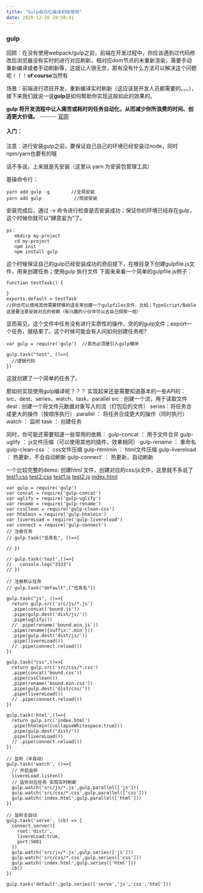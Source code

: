 ```yaml
---
title: "Gulp自动化编译初级使用"
date: 2020-12-28 19:58:41
---
```


### gulp

回顾：在没有使用webpack/gulp之前，前端在开发过程中，你应该遇到过代码修改后浏览器没有实时的进行对应刷新，相对应dom节点的未重新渲染，需要手动重新编译或者手动刷新等，这就让人很无奈，那有没有什么方法可以解决这个问题呢！！！**of  course**当然有

场景：前端进行项目开发，重新编译实时刷新（这应该是开发人员都需要的。。。），接下来我们就说一说**gulp**是如何帮助你实现这般如此的效果的。

**gulp 将开发流程中让人痛苦或耗时的任务自动化，从而减少你所浪费的时间、创造更大价值。** ------- [官网](https://www.gulpjs.com.cn/ "官网")

#### 入门：
注意：进行安装gulp之前，要保证自己自己的环境已经安装过node，同时npm/yarn也要有的哦

话不多说，上来就是先安装（这里以 yarn 为安装包管理工具）

基操命令行：

```
yarn add gulp -g        //全局安装
yarn add gulp            //局部安装
```
安装完成后，通过 -v 命令进行检查是否安装成功；保证你的环境已经存在gulp，这个时候你就可以“肆意妄为”了。
```
ps：
   mkdirp my-project
   cd my-project
   npm init
   npm install gulp
```
这个时候保证自己的gulp已经安装成功的奇前提下，在根目录下创建gulpfile.js文件，用来创建任务；使用gulp 执行文件
下面来来看一个简单的gulpfile.js例子：

```
function testTask() {

}
exports.default = testTask
//你也可以使用其他需要转移的语言来创建一个gulpfiles文件，比如：TypeScript/Bable
这里要注意安装对应的依赖（有兴趣的小伙伴可以去自己探索一哈）
```

显而易见，这个文件中任务没有进行实质性的操作，空的的gulp文件；export一个任务，就结束了。这个时候可能会有人问如何创建任务呢?
```
var gulp = require('gulp')  //首先必须是引入gulp模块

gulp.task("test", ()=>{
  //逻辑代码
})
```
这就创建了一个简单的任务了。

那如何实现使用gulp编译呢？？？
实现起来还是需要知道基本的一些API的：src、dest、series、watch、task、parallel
src : 创建一个流，用于读取文件
dest : 创建一个将文件元数据对象写入的流（打包后的文件）
series：将任务合成更大的操作（按顺序执行）
parallel ： 将任务合成更大的操作（同时执行）
watch ： 监听
task ： 创建任务

同时，你可能还需要知道一些常用的依赖：
gulp-concat ： 用于文件合并
gulp-uglify ： js文件压缩（可以使用其他的插件，效果相同）
gulp-rename ： 重命名
gulp-clean-css ： css文件压缩
gulp-htmlmin ： html文件压缩
gulp-livereload ： 热更新，不会自动刷新
gulp-connect' ： 热更新，自动刷新


一个比较完整的demo:
创建html 文件，创建对应的css/js文件，这里就不多说了
[test1.css](http://openluat-luatcommunity.oss-cn-hangzhou.aliyuncs.com/attachment/20201228195458472_test1.css)  [test2.css](http://openluat-luatcommunity.oss-cn-hangzhou.aliyuncs.com/attachment/20201228195511253_test2.css)
[test1.js](http://openluat-luatcommunity.oss-cn-hangzhou.aliyuncs.com/attachment/20201228195533103_test1.js)  [test2.js](http://openluat-luatcommunity.oss-cn-hangzhou.aliyuncs.com/attachment/20201228195541786_test2.js)
[index.html](http://openluat-luatcommunity.oss-cn-hangzhou.aliyuncs.com/attachment/20201228195555943_index.html)
```
var gulp = require('gulp')
var concat = require('gulp-concat')
var uglify = require('gulp-uglify')
var rename = require('gulp-rename')
var cssClean = require('gulp-clean-css')
var htmlmin = require('gulp-htmlmin')
var livereLoad = require('gulp-livereload')
var connect = require('gulp-connect')
// 注册任务
// gulp.task("任务名", ()=>{

// })

// gulp.task('test',()=>{
//   console.log("3333")
// })

// 注册默认任务
// gulp.task("default",["任务名"])

gulp.task("js", ()=>{
  return gulp.src('src/js/*.js')
  .pipe(concat('bound.js'))
  .pipe(gulp.dest('dist/js/'))
  .pipe(uglify())
  // .pipe(rename('bound.min.js'))
  .pipe(rename({suffix:'.min'}))
  .pipe(gulp.dest('dist/js/'))
  .pipe(livereLoad())
  // .pipe(connect.reload())
})

gulp.task("css",()=>{
  return gulp.src('src/css/*.css')
  .pipe(concat('bound.css'))
  .pipe(cssClean())
  .pipe(rename('bound.min.css'))
  .pipe(gulp.dest('dist/css/'))
  .pipe(livereLoad())
  // .pipe(connect.reload())
})

gulp.task('html',()=>{
  return gulp.src('index.html')
  .pipe(htmlmin({collapseWhitespace:true}))
  .pipe(gulp.dest('dist/'))
  .pipe(livereLoad())
  // .pipe(connect.reload())
})

// 监听（半自动）
gulp.task('watch', ()=>{
  // 开启监听
  livereLoad.listen()
  // 监听对应任务 实现实时刷新
  gulp.watch('src/js/*.js',gulp.parallel(['js']))
  gulp.watch('src/css/*.css',gulp.parallel(['css']))
  gulp.watch('index.html',gulp.parallel(['html']))
})

// 监听全自动
gulp.task('serve', (cb) => {
  connect.server({
    root:'dist/',
    livereLoad:true,
    port:5001
  })
  gulp.watch('src/js/*.js',gulp.series(['js']))
  gulp.watch('src/css/*.css',gulp.series(['css']))
  gulp.watch('index.html',gulp.series(['html']))
  cb()
})

gulp.task('default',gulp.series(['serve','js','css','html']))
```












